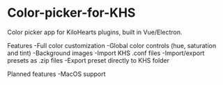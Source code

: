# Color-picker-for-KHS
Color picker app for KiloHearts plugins, built in Vue/Electron.

Features
-Full color customization
-Global color controls (hue, saturation and tint)
-Background images
-Import KHS .conf files
-Import/export presets as .zip files
-Export preset directly to KHS folder

Planned features
-MacOS support
